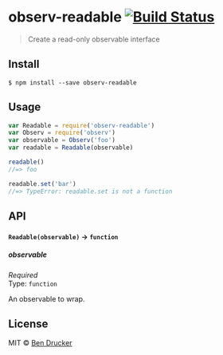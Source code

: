 # observ-readable [![Build Status](https://travis-ci.org/bendrucker/observ-readable.svg?branch=master)](https://travis-ci.org/bendrucker/observ-readable)

> Create a read-only observable interface


## Install

```
$ npm install --save observ-readable
```


## Usage

```js
var Readable = require('observ-readable')
var Observ = require('observ')
var observable = Observ('foo')
var readable = Readable(observable)

readable()
//=> foo

readable.set('bar')
//=> TypeError: readable.set is not a function
```

## API

#### `Readable(observable)` -> `function`

##### observable

*Required*  
Type: `function`

An observable to wrap.


## License

MIT © [Ben Drucker](http://bendrucker.me)
